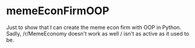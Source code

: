 # memeEconFirmOOP

Just to show that I can create the meme econ firm with OOP in Python. Sadly, /r/MemeEconomy doesn't work as well / isn't as active as it used to be. 

